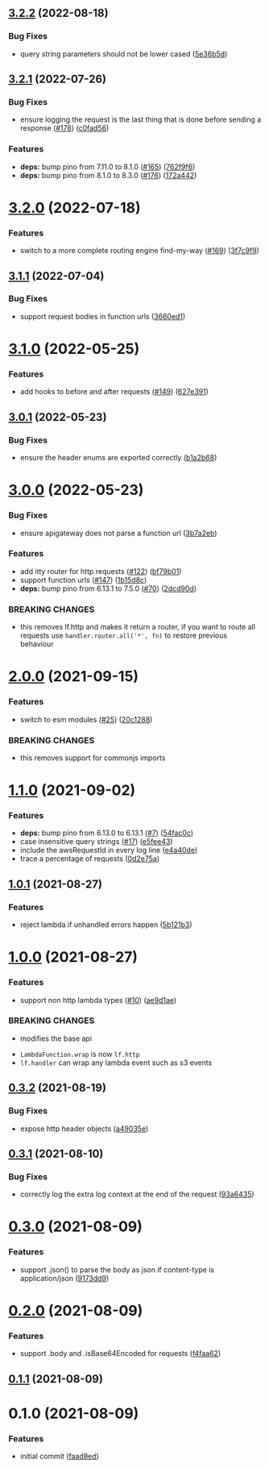 <a name="3.2.1"></a>
## [3.2.2](https://github.com/linz/lambda-js/compare/v3.2.1...v3.2.2) (2022-08-18)


### Bug Fixes

* query string parameters should not be lower cased ([5e36b5d](https://github.com/linz/lambda-js/commit/5e36b5d1e06dfeaad81e5ef2d0d003777f9e5fc5))

## [3.2.1](https://github.com/linz/lambda-js/compare/v3.2.0...v3.2.1) (2022-07-26)


### Bug Fixes

* ensure logging the request is the last thing that is done before sending a response ([#178](https://github.com/linz/lambda-js/issues/178)) ([c0fad56](https://github.com/linz/lambda-js/commit/c0fad56))


### Features

* **deps:** bump pino from 7.11.0 to 8.1.0 ([#165](https://github.com/linz/lambda-js/issues/165)) ([762f9f6](https://github.com/linz/lambda-js/commit/762f9f6))
* **deps:** bump pino from 8.1.0 to 8.3.0 ([#176](https://github.com/linz/lambda-js/issues/176)) ([172a442](https://github.com/linz/lambda-js/commit/172a442))



<a name="3.2.0"></a>
# [3.2.0](https://github.com/linz/lambda-js/compare/v3.1.1...v3.2.0) (2022-07-18)


### Features

* switch to a more complete routing engine find-my-way ([#169](https://github.com/linz/lambda-js/issues/169)) ([3f7c9f9](https://github.com/linz/lambda-js/commit/3f7c9f9))



<a name="3.1.1"></a>
## [3.1.1](https://github.com/linz/lambda-js/compare/v3.1.0...v3.1.1) (2022-07-04)


### Bug Fixes

* support request bodies in function urls ([3660ed1](https://github.com/linz/lambda-js/commit/3660ed1))



<a name="3.1.0"></a>
# [3.1.0](https://github.com/linz/lambda-js/compare/v3.0.1...v3.1.0) (2022-05-25)


### Features

* add hooks to before and after requests ([#149](https://github.com/linz/lambda-js/issues/149)) ([627e391](https://github.com/linz/lambda-js/commit/627e391))



<a name="3.0.1"></a>
## [3.0.1](https://github.com/linz/lambda-js/compare/v3.0.0...v3.0.1) (2022-05-23)


### Bug Fixes

* ensure the header enums are exported correctly ([b1a2b68](https://github.com/linz/lambda-js/commit/b1a2b68))



<a name="3.0.0"></a>
# [3.0.0](https://github.com/linz/lambda-js/compare/v2.0.0...v3.0.0) (2022-05-23)


### Bug Fixes

* ensure apigateway does not parse a function url ([3b7a2eb](https://github.com/linz/lambda-js/commit/3b7a2eb))


### Features

* add itty router for http requests ([#122](https://github.com/linz/lambda-js/issues/122)) ([bf79b01](https://github.com/linz/lambda-js/commit/bf79b01))
* support function urls ([#147](https://github.com/linz/lambda-js/issues/147)) ([1b15d8c](https://github.com/linz/lambda-js/commit/1b15d8c))
* **deps:** bump pino from 6.13.1 to 7.5.0 ([#70](https://github.com/linz/lambda-js/issues/70)) ([2dcd90d](https://github.com/linz/lambda-js/commit/2dcd90d))


### BREAKING CHANGES

* this removes lf.http and makes it return a router, if you want to route all requests use `handler.router.all('*', fn)` to restore previous behaviour



# [2.0.0](https://github.com/linz/lambda-js/compare/v1.1.0...v2.0.0) (2021-09-15)


### Features

* switch to esm modules ([#25](https://github.com/linz/lambda-js/issues/25)) ([20c1288](https://github.com/linz/lambda-js/commit/20c1288c8d7b525d97ce7bfa26f124cdca0db2b0))


### BREAKING CHANGES

* this removes support for commonjs imports



# [1.1.0](https://github.com/linz/lambda-js/compare/v1.0.1...v1.1.0) (2021-09-02)


### Features

* **deps:** bump pino from 6.13.0 to 6.13.1 ([#7](https://github.com/linz/lambda-js/issues/7)) ([54fac0c](https://github.com/linz/lambda-js/commit/54fac0c32ac9a81579ed1a22478372e21daf8706))
* case insensitive query strings ([#17](https://github.com/linz/lambda-js/issues/17)) ([e5fee43](https://github.com/linz/lambda-js/commit/e5fee4304017538216a2ba383410a0bd2921fb93))
* include the awsRequestId in every log line ([e4a40de](https://github.com/linz/lambda-js/commit/e4a40de4642e22b46faed5c60f44ea3bcd8cb96f))
* trace a percentage of requests ([0d2e75a](https://github.com/linz/lambda-js/commit/0d2e75a9af070dfa6f67b9e28eafec1b092df42e))



## [1.0.1](https://github.com/linz/lambda-js/compare/v1.0.0...v1.0.1) (2021-08-27)


### Features

* reject lambda if unhandled errors happen ([5b121b3](https://github.com/linz/lambda-js/commit/5b121b341ec1c18a5fec8e7313d92c352722ec4d))



# [1.0.0](https://github.com/linz/lambda-js/compare/v0.3.2...v1.0.0) (2021-08-27)


### Features

* support non http lambda types ([#10](https://github.com/linz/lambda-js/issues/10)) ([ae9d1ae](https://github.com/linz/lambda-js/commit/ae9d1ae7b4832f90e4953ecf841e39883b66256d))


### BREAKING CHANGES

* modifies the base api

- `LambdaFunction.wrap` is now `lf.http`
- `lf.handler` can wrap any lambda event such as s3 events



## [0.3.2](https://github.com/linz/lambda-http/compare/v0.3.1...v0.3.2) (2021-08-19)


### Bug Fixes

* expose http header objects ([a49035e](https://github.com/linz/lambda-http/commit/a49035e5303a8c1a4e3455dec38cbed57a01a97f))



## [0.3.1](https://github.com/linz/lambda/compare/v0.3.0...v0.3.1) (2021-08-10)


### Bug Fixes

* correctly log the extra log context at the end of the request ([93a6435](https://github.com/linz/lambda/commit/93a6435af5df95aa041218ec3294786fa8836e34))



# [0.3.0](https://github.com/linz/lambda/compare/v0.2.0...v0.3.0) (2021-08-09)


### Features

* support .json() to parse the body as json if content-type is application/json ([9173dd9](https://github.com/linz/lambda/commit/9173dd9f37c7d7b6e6267648251514f960a32934))



# [0.2.0](https://github.com/linz/lambda/compare/v0.1.1...v0.2.0) (2021-08-09)


### Features

* support .body and .isBase64Encoded for requests ([f4faa62](https://github.com/linz/lambda/commit/f4faa62c932fedbdceea205203d92ed5688c859f))



## [0.1.1](https://github.com/linz/lambda/compare/v0.1.0...v0.1.1) (2021-08-09)



# 0.1.0 (2021-08-09)


### Features

* initial commit ([faad8ed](https://github.com/linz/lambda/commit/faad8edf610ce8d74fa366a42450120840671b95))
